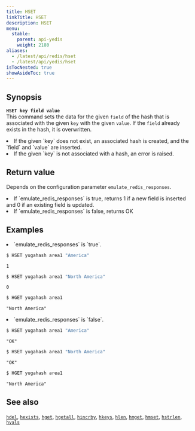 ```yaml
---
title: HSET
linkTitle: HSET
description: HSET
menu:
  stable:
    parent: api-yedis
    weight: 2180
aliases:
  - /latest/api/redis/hset
  - /latest/api/yedis/hset
isTocNested: true
showAsideToc: true
---
```


## Synopsis

<b>`HSET key field value`</b><br>
This command sets the data for the given `field` of the hash that is associated with the given `key` with the given `value`. If the `field` already exists in the hash, it is overwritten.

<li>If the given `key` does not exist, an associated hash is created, and the `field` and `value` are inserted.</li>
<li>If the given `key` is not associated with a hash, an error is raised.</li>

## Return value

Depends on the configuration parameter `emulate_redis_responses`.
<li>
If `emulate_redis_responses` is true, returns
 1 if a new field is inserted and 0 if an existing field is updated.
</li>
<li>
If `emulate_redis_responses` is false, returns
 OK
</li>

## Examples

<li> `emulate_redis_responses` is `true`.

```sh
$ HSET yugahash area1 "America"
```

```
1
```

```sh
$ HSET yugahash area1 "North America"
```

```
0
```

```sh
$ HGET yugahash area1
```

```
"North America"
```
</li>

<li> `emulate_redis_responses` is `false`.

```sh
$ HSET yugahash area1 "America"
```

```
"OK"
```

```sh
$ HSET yugahash area1 "North America"
```

```
"OK"
```

```sh
$ HGET yugahash area1
```

```
"North America"
```
</li>

## See also

[`hdel`](../hdel/), [`hexists`](../hexists/), [`hget`](../hget/), [`hgetall`](../hgetall/), [`hincrby`](../hincrby/), [`hkeys`](../hkeys/), [`hlen`](../hlen/), [`hmget`](../hmget/), [`hmset`](../hmset/), [`hstrlen`](../hstrlen/), [`hvals`](../hvals/)

